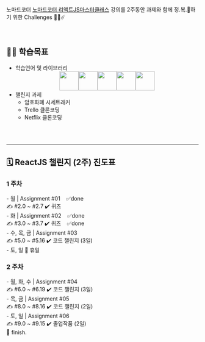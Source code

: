 노마드코더 [노마드코터 리액트JS마스터클래스](https://nomadcoders.co/react-masterclass) 강의를
2주동안 과제와 함께 정.복.🚀하기 위한 Challenges 🧑‍🚀☄️

<br/>
<h2>👩‍💻 학습목표</h2>
<p>
  <ul>
    <li>
        학습언어 및 라이브러리
        <div style="display: flex; justify-content:center; align-items:center;">
          <img src="https://nervjs.github.io/taro-docs/assets/images/rn-ecec68ba194e4b5e9fc3e853cc00c569.png"  style="width: 50px; height: 50px;">
          <img src="https://nomadcoders.co/_next/image?url=%2F_next%2Fstatic%2Fmedia%2Ftypescript.791deeef.png&w=1920&q=75" style="width: 50px; height: 50px;">
          <img src="https://nomadcoders.co/logos/react-query.svg" style="width: 50px; height: 50px;">
          <img src="https://nomadcoders.co/_next/image?url=%2F_next%2Fstatic%2Fmedia%2Fmotion.66282fc0.png&w=640&q=75" style="width: 50px; height: 50px;">
          <img src="https://nomadcoders.co/_next/image?url=%2F_next%2Fstatic%2Fmedia%2Fgatsby.535afb3f.png&w=1920&q=75" style="width: 50px; height: 50px;">
        </div>
    </li>
    <li>
        챌린지 과제
        <ul>
          <li>암호화폐 시세트래커</li>
          <li>Trello 클론코딩</li>
          <li>Netflix 클론코딩</li>
        </ul>
    </li>
  </ul>
</p>
<br/>
<br/>

<hr/>
<h2>🗓 ReactJS 챌린지 (2주) 진도표</h2>
<h3>1 주차</h3>
- 월 | Assignment #01  &nbsp;&nbsp;&nbsp;✅done<br/>
✍️ #2.0 ~ #2.7    ✔️ 퀴즈<br/>
- 화 | Assignment #02  &nbsp;&nbsp;&nbsp;✅done<br/>
✍️ #3.0 ~ #3.7    ✔️ 퀴즈  &nbsp;&nbsp;&nbsp;✅done<br/>
- 수, 목, 금 | Assignment #03 <br/>
✍️ #5.0 ~ #5.16   ✔️ 코드 챌린지 (3일)<br/>
- 토, 일           🌴 휴일<br/>
<h3>2 주차</h3>
- 월, 화, 수 | Assignment #04<br/>
✍️ #6.0 ~ #6.19    ✔️ 코드 챌린지 (3일)<br/>
- 목, 금 | Assignment #05<br/>
✍️ #8.0 ~ #8.16    ✔️ 코드 챌린지 (2일)<br/>
- 토, 일 | Assignment #06<br/>
✍️ #9.0 ~ #9.15    ✔️ 졸업작품 (2일) <br/>
🚩 finish.

